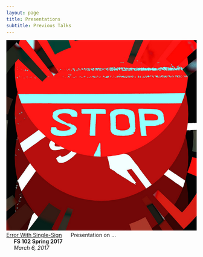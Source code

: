 ```yaml
---
layout: page
title: Presentations
subtitle: Previous Talks
---
```

<a herf="http://rawgit.com/Murph45/fs102Spring2017-Error-with-single-sign-in-Murph45-/master/seke2015_panel_forpdf0.html#/"><img src="/img/20761160344_f3e6fb5223_c.jpg" alt=""></a>
[Error With Single-Sign](https://rawgit.com/Murph45/fs102Spring2017-Error-with-single-sign-in-Murph45-/master/seke2015_panel_forpdf0.html)
&nbsp;&nbsp;&nbsp;&nbsp;&nbsp;Presentation on ...  
&nbsp;&nbsp;&nbsp;&nbsp;&nbsp;**FS 102 Spring 2017**        
&nbsp;&nbsp;&nbsp;&nbsp;&nbsp;*March 6, 2017*
